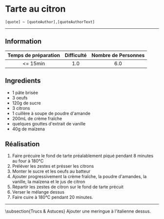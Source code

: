 # Tarte au citron

`[quote] ~ [quoteAuthor],[quoteAuthorText]`

---

## Information

| Temps de préparation  | Difficulté    | Nombre de Personnes |
|:---------------------:|:-------------:|:-------------------:|
| <= 15min            | 1.0  | 6.0        |

## Ingredients

- 1 pâte brisée
- 3 oeufs
- 120g de sucre
- 3 citrons
- 1 cuillère à soupe de poudre d'amande
- 200mL de crème fraîche
- quelques gouttes d'extrait de vanille
- 40g de maïzena


## Réalisation

1. Faire précuire le fond de tarte préalablement piqué pendant 8 minutes au four à 180°C
1. Préléver les zestes et présser les citrons
1. Monter le sucre et les oeufs au batteur
1. Ajouter progressivement la crème fraîche, la poudre d'amandes, la vanille, la maïzena et le jus de citron
1. Répartir les zestes de citron sur le fond de tarte précuit
1. Verser le mélange dessus
1. Faire cuire à 180°C pendant 20 minutes.


---

\subsection{Trucs \& Astuces}
	Ajouter une meringue à l'italienne dessus.
